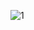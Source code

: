 ![1](https://github.com/tRy-HaRd-tgn/homework_4_skillbox/assets/81766136/fd04c991-4587-4388-999b-855c05cd2823)
